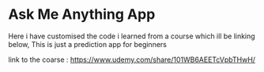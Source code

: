 # Ask Me Anything App

Here i have customised the code i learned from a course which ill be linking below, This is just a prediction app for beginners

link to the coarse : https://www.udemy.com/share/101WB6AEETcVpbTHwH/


